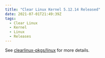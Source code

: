 ```yaml
---
title: "Clear Linux Kernel 5.12.14 Released"
date: 2021-07-01T21:49:39Z
tags:
  - Clear Linux
  - Kernel
  - Linux
  - Releases
---
```

See [clearlinux-pkgs/linux][linux] for more details.

[linux]: https://github.com/clearlinux-pkgs/linux
